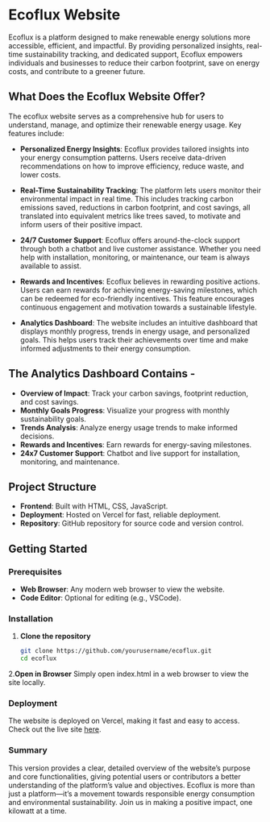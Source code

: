 # Ecoflux Website

Ecoflux is a platform designed to make renewable energy solutions more accessible, efficient, and impactful. By providing personalized insights, real-time sustainability tracking, and dedicated support, Ecoflux empowers individuals and businesses to reduce their carbon footprint, save on energy costs, and contribute to a greener future.

## What Does the Ecoflux Website Offer?

The ecoflux website serves as a comprehensive hub for users to understand, manage, and optimize their renewable energy usage. Key features include:

- **Personalized Energy Insights**: Ecoflux provides tailored insights into your energy consumption patterns. Users receive data-driven recommendations on how to improve efficiency, reduce waste, and lower costs.

- **Real-Time Sustainability Tracking**: The platform lets users monitor their environmental impact in real time. This includes tracking carbon emissions saved, reductions in carbon footprint, and cost savings, all translated into equivalent metrics like trees saved, to motivate and inform users of their positive impact.

- **24/7 Customer Support**: Ecoflux offers around-the-clock support through both a chatbot and live customer assistance. Whether you need help with installation, monitoring, or maintenance, our team is always available to assist.

- **Rewards and Incentives**: Ecoflux believes in rewarding positive actions. Users can earn rewards for achieving energy-saving milestones, which can be redeemed for eco-friendly incentives. This feature encourages continuous engagement and motivation towards a sustainable lifestyle.

- **Analytics Dashboard**: The website includes an intuitive dashboard that displays monthly progress, trends in energy usage, and personalized goals. This helps users track their achievements over time and make informed adjustments to their energy consumption.


## The Analytics Dashboard Contains - 

- **Overview of Impact**: Track your carbon savings, footprint reduction, and cost savings.
- **Monthly Goals Progress**: Visualize your progress with monthly sustainability goals.
- **Trends Analysis**: Analyze energy usage trends to make informed decisions.
- **Rewards and Incentives**: Earn rewards for energy-saving milestones.
- **24x7 Customer Support**: Chatbot and live support for installation, monitoring, and maintenance.

## Project Structure

- **Frontend**: Built with HTML, CSS, JavaScript.
- **Deployment**: Hosted on Vercel for fast, reliable deployment.
- **Repository**: GitHub repository for source code and version control.

## Getting Started

### Prerequisites
- **Web Browser**: Any modern web browser to view the website.
- **Code Editor**: Optional for editing (e.g., VSCode).

### Installation

1. **Clone the repository**
   ```bash
   git clone https://github.com/yourusername/ecoflux.git
   cd ecoflux
2.**Open in Browser**
Simply open index.html in a web browser to view the site locally.

### Deployment
The website is deployed on Vercel, making it fast and easy to access.
Check out the live site [here](https://eco-flux.vercel.app/).

### Summary
This version provides a clear, detailed overview of the website’s purpose and core functionalities, giving potential users or contributors a better understanding of the platform’s value and objectives.
Ecoflux is more than just a platform—it’s a movement towards responsible energy consumption and environmental sustainability. Join us in making a positive impact, one kilowatt at a time.



